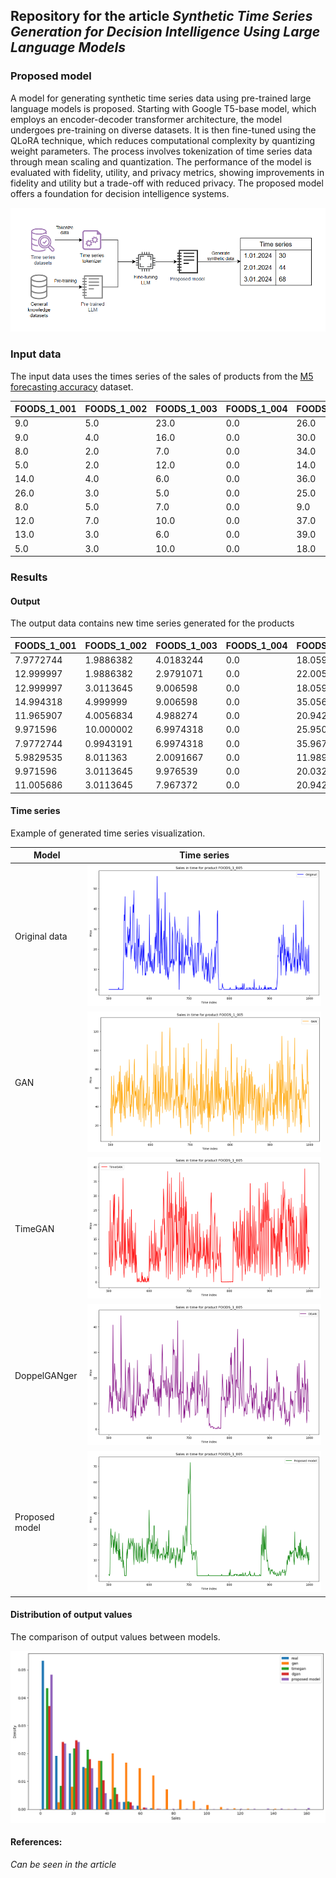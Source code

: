 ## Repository for the article *Synthetic Time Series Generation for Decision Intelligence Using Large Language Models*

### Proposed model

A model for generating synthetic time series data using pre-trained large language models is proposed. Starting with Google T5-base model, which employs an encoder-decoder transformer architecture, the model undergoes pre-training on diverse datasets. It is then fine-tuned using the QLoRA technique, which reduces computational complexity by quantizing weight parameters. The process involves tokenization of time series data through mean scaling and quantization. The performance of the model is evaluated with fidelity, utility, and privacy metrics, showing improvements in fidelity and utility but a trade-off with reduced privacy. The proposed model offers a foundation for decision intelligence systems.

![alt text](images/proposed-model.png)

### Input data

The input data uses the times series of the sales of products from the [M5 forecasting accuracy](https://www.kaggle.com/competitions/m5-forecasting-accuracy) dataset.

|FOODS_1_001|FOODS_1_002|FOODS_1_003|FOODS_1_004|FOODS_1_005|FOODS_1_006|FOODS_1_008|FOODS_1_009|FOODS_1_010|...|
|-----------|-----------|-----------|-----------|-----------|-----------|-----------|-----------|-----------|-----------|
|9.0        |5.0        |23.0       |0.0        |26.0       |21.0       |0.0        |0.0        |0.0        |  |
|9.0        |4.0        |16.0       |0.0        |30.0       |19.0       |0.0        |0.0        |0.0        |  |
|8.0        |2.0        |7.0        |0.0        |34.0       |26.0       |0.0        |0.0        |0.0        |  |
|5.0        |2.0        |12.0       |0.0        |14.0       |9.0        |0.0        |0.0        |0.0        |  |
|14.0       |4.0        |6.0        |0.0        |36.0       |14.0       |0.0        |0.0        |0.0        |  |
|26.0       |3.0        |5.0        |0.0        |25.0       |17.0       |0.0        |0.0        |0.0        |  |
|8.0        |5.0        |7.0        |0.0        |9.0        |21.0       |0.0        |0.0        |0.0        |  |
|12.0       |7.0        |10.0       |0.0        |37.0       |28.0       |0.0        |0.0        |0.0        |  |
|13.0       |3.0        |6.0        |0.0        |39.0       |19.0       |0.0        |0.0        |0.0        |  |
|5.0        |3.0        |10.0       |0.0        |18.0       |18.0       |0.0        |0.0        |0.0        |  |

### Results

#### Output

The output data contains new time series generated for the products

|FOODS_1_001|FOODS_1_002|FOODS_1_003|FOODS_1_004|FOODS_1_005|FOODS_1_006|FOODS_1_008|FOODS_1_009|FOODS_1_010|...|
|-----------|-----------|-----------|-----------|-----------|-----------|-----------|-----------|-----------|-----------|
|7.9772744  |1.9886382  |4.0183244  |0.0        |18.059378  |12.969387  |0.0        |0.0        |0.5625     |  |
|12.999997  |1.9886382  |2.9791071  |0.0        |22.005142  |16.998724  |0.0        |0.0        |0.0        |  |
|12.999997  |3.0113645  |9.006598   |0.0        |18.059378  |21.028046  |0.0        |0.0        |0.0        |  |
|14.994318  |4.999999   |9.006598   |0.0        |35.05645   |27.953451  |0.0        |0.0        |0.0        |
|11.965907  |4.0056834  |4.988274   |0.0        |20.942816  |14.984048  |0.0        |0.0        |0.0        |  |
|9.971596   |10.000002  |6.9974318  |0.0        |25.950886  |19.013386  |0.0        |0.0        |0.0        |  |
|7.9772744  |0.9943191  |6.9974318  |0.0        |35.967007  |18.006056  |0.0        |0.0        |0.0        |  |
|5.9829535  |8.011363   |2.0091667  |0.0        |11.989002  |19.013386  |0.0        |0.0        |0.0        |  |
|9.971596   |3.0113645  |9.976539   |0.0        |20.032259  |7.0513124  |0.0        |0.0        |0.0        |  |
|11.005686  |3.0113645  |7.967372   |0.0        |20.942816  |20.020716  |0.0        |0.0        |0.5625     |  |

#### Time series

Example of generated time series visualization.

| Model | Time series |
| ------------- | ------------- |
| Original data  | ![alt text](images/output_original.png) |
| GAN  | ![alt text](images/output_gan.png) |
| TimeGAN  | ![alt text](images/output_timegan.png) |
| DoppelGANger  | ![alt text](images/output_dgan.png) |
| Proposed model  | ![alt text](images/output_proposed.png) |

#### Distribution of output values

The comparison of output values between models.

![alt text](<images/Compare distribution of output values.png>)

#### References:

*Can be seen in the article*